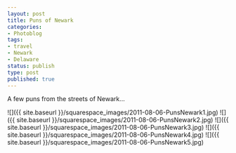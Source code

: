 ```yaml
---
layout: post
title: Puns of Newark
categories:
- Photoblog
tags:
- travel
- Newark
- Delaware
status: publish
type: post
published: true
---
```


A few puns from the streets of Newark...

![]({{ site.baseurl }}/squarespace_images/2011-08-06-PunsNewark1.jpg)
![]({{ site.baseurl }}/squarespace_images/2011-08-06-PunsNewark2.jpg)
![]({{ site.baseurl }}/squarespace_images/2011-08-06-PunsNewark3.jpg)
![]({{ site.baseurl }}/squarespace_images/2011-08-06-PunsNewark4.jpg)
![]({{ site.baseurl }}/squarespace_images/2011-08-06-PunsNewark5.jpg)